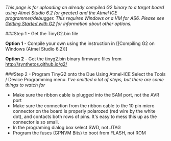 _This page is for uploading an already compiled G2 binary to a target board using Atmel Studio 6.2 (or greater) and the Atmel ICE programmer/debugger. This requires Windows or a VM for AS6. Please see [Getting Started with G2](Getting-Started-with-G2) for information about other options._

###Step 1 - Get the TinyG2.bin file

**Option 1** - Compile your own using the instruction in [[Compiling G2 on Windows (Atmel Studio 6.2)]]

**Option 2** - Get the tinyg2.bin binary firmware files from http://synthetos.github.io/g2/

###Step 2 - Program TinyG2 onto the Due Using Atmel-ICE
Select the Tools / Device Programming menu. 
_I've omitted a lot of steps, but there are some things to watch for_
* Make sure the ribbon cable is plugged into the SAM port, not the AVR port
* Make sure the connection from the ribbon cable to the 10 pin micro connector on the board is properly polarozed (red wire by the white dot), and contacts both rows of pins. It's easy to mess this up as the connector is so small.
* In the programing dialog box select SWD, not JTAG
* Program the fuses (GPNVM Bits) to boot from FLASH, not ROM
